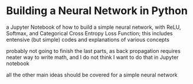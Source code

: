 # Building a Neural Network in Python

a Jupyter Notebook of how to build a simple neural network, with ReLU, Softmax, and Categorical Cross Entropy Loss Function; this includes entensive (but simple) codes and explanations of various concepts

probably not going to finish the last parts, as back propagation requires neater way to write math, and I do not think I want to do that in Jupyter notebook

all the other main ideas should be covered for a simple neural network
